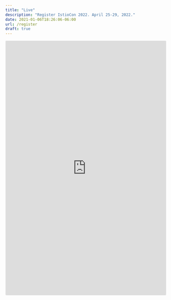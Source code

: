 ```yaml
---
title: "Live"
description: "Register IstioCon 2022. April 25-29, 2022."
date: 2021-01-06T18:26:06-06:00
url: /register 
draft: true
---
```


<iframe width="100%" height="800" frameborder="0" marginheight="0" marginwidth="0" allowtransparency="true" src="https://www.crowdcast.io/e/istiocon-2021?navlinks=false&embed=true" style="border: 1px solid #EEE;border-radius:3px" allowfullscreen="true" webkitallowfullscreen="true" mozallowfullscreen="true" allow="microphone; camera;"></iframe>

